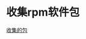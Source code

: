 # 收集rpm软件包
[收集的包](https://yunwu5-my.sharepoint.com/:f:/g/personal/xuchengxi_yunwu5_onmicrosoft_com/EqW2eDHC60pGg2yxqn40K58BbYDzL2Y0UFEvnBNEeM2GNQ?e=82cSiW)

